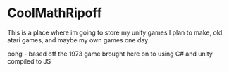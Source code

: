# CoolMathRipoff


This is a place where im going to store my unity games
I plan to make, old atari games, and maybe my own games one day. 


pong - based off the 1973 game brought here on to using C# and unity compiled to JS


